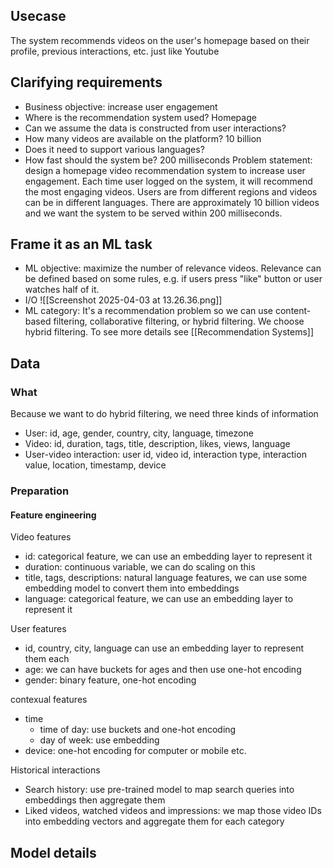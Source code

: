## Usecase
The system recommends videos on the user's homepage based on their profile, previous interactions, etc. just like Youtube

## Clarifying requirements
- Business objective: increase user engagement
- Where is the recommendation system used? Homepage
- Can we assume the data is constructed from user interactions?
- How many videos are available on the platform? 10 billion
- Does it need to support various languages?
- How fast should the system be? 200 milliseconds
Problem statement: design a homepage video recommendation system to increase user engagement. Each time user logged on the system, it will recommend the most engaging videos. Users are from different regions and videos can be in different languages. There are approximately 10 billion videos and we want the system to be served within 200 milliseconds.
## Frame it as an ML task
- ML objective: maximize the number of relevance videos. Relevance can be defined based on some rules, e.g. if users press "like" button or user watches half of it.
- I/O
![[Screenshot 2025-04-03 at 13.26.36.png]]
- ML category: It's a recommendation problem so we can use content-based filtering, collaborative filtering, or hybrid filtering. We choose hybrid filtering. To see more details see [[Recommendation Systems]]
## Data
### What
Because we want to do hybrid filtering, we need three kinds of information
- User: id, age, gender, country, city, language, timezone
- Video: id, duration, tags, title, description, likes, views, language
- User-video interaction: user id, video id, interaction type, interaction value, location, timestamp, device
### Preparation
#### Feature engineering
Video features
- id: categorical feature, we can use an embedding layer to represent it
- duration: continuous variable, we can do scaling on this
- title, tags, descriptions: natural language features, we can use some embedding model to convert them into embeddings
- language: categorical feature, we can use an embedding layer to represent it

User features
- id, country, city, language can use an embedding layer to represent them each
- age: we can have buckets for ages and then use one-hot encoding
- gender: binary feature, one-hot encoding

contexual features
- time
	- time of day: use buckets and one-hot encoding
	- day of week: use embedding
- device: one-hot encoding for computer or mobile etc.

Historical interactions
- Search history: use pre-trained model to map search queries into embeddings then aggregate them
- Liked videos, watched videos and impressions: we map those video IDs into embedding vectors and aggregate them for each category
## Model details
